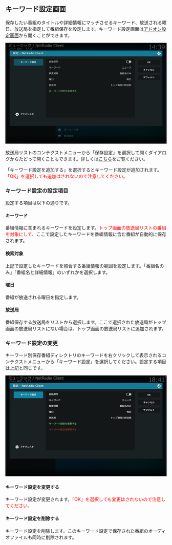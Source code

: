 
## キーワード設定画面

保存したい番組のタイトルや詳細情報にマッチさせるキーワード、放送される曜日、放送局を指定して番組保存を設定します。キーワード設定画面は[アドオン設定画面](./200_アドオン設定画面.md#一般)から開くことができます。

![キーワード設定画面](images/2_アドオン設定画面/一般/キーワード設定.png)

放送局リストのコンテクストメニューから「保存設定」を選択して開くダイアログからたどって開くこともできます。詳しくは[こちら](./903_放送局リストから番組保存.md)をご覧ください。

「キーワード設定を追加する」を選択するとキーワード設定が追加されます。<span style="color:red;">「OK」を選択しても追加はされないので注意してください。</span>

### キーワード設定の設定項目

設定する項目は以下の通りです。

#### キーワード

番組情報に含まれるキーワードを設定します。<span style="color:red;">トップ画面の放送局リストの番組を対象にして、</span>ここで設定したキーワードを番組情報に含む番組が自動的に保存されます。

#### 検索対象

上記で設定したキーワードを照合する番組情報の範囲を設定します。「番組名のみ」「番組名と詳細情報」のいずれかを選択します。

#### 曜日

番組が放送される曜日を指定します。

#### 放送局

番組保存する放送局をリストから選択します。ここで選択された放送局がトップ画面の放送局リストにない場合は、トップ画面の放送局リストに追加されます。

### キーワード設定の変更

キーワード別保存番組ディレクトリのキーワードを右クリックして表示されるコンテクストメニューから「キーワード設定」を選択してください。設定する項目は上記と同じです。

![キーワード設定](images/1_トップ画面/2_保存番組ディレクトリ/1_キーワード別/キーワード設定/キーワード設定.png)

#### キーワード設定を変更する

キーワード設定が変更されます。<span style="color:red;">「OK」を選択しても変更はされないので注意してください。</span>

#### キーワード設定を削除する

キーワード設定を削除します。このキーワード設定で保存された番組のオーディオファイルも同時に削除されます。

